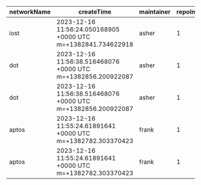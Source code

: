| networkName | createTime                                                   | maintainer | repoIndex | repoURL                                            | branchName | commitId1URL                                                                                       | commitId2URL                                                                                       | keyfile                            | simpleCompareURL                                                                                                 | originCompareURL                                                                                                                               |
| ----------- | ------------------------------------------------------------ | ---------- | --------- | -------------------------------------------------- | ---------- | -------------------------------------------------------------------------------------------------- | -------------------------------------------------------------------------------------------------- | ---------------------------------- | ---------------------------------------------------------------------------------------------------------------- | ---------------------------------------------------------------------------------------------------------------------------------------------- |
| iost        | 2023-12-16 11:56:24.050168905 +0000 UTC m=+1382841.734622918 | asher      | 1         | [link](https://github.com/iost-official/go-ios)    | master     | [link](https://github.com/iost-official/go-iost/commit/3783fb7b29415a782d3bdd3a8ec156a6d47c42bc)   | [link](https://github.com/iost-official/go-iost/commit/16e8e29dfec830244342829e8753aaf60194a772)   | ./core                             | [link](https://github.com/yushion-safulet/weekly-update/compare/iost_master_1_3783fb7b...iost_master_1_16e8e29d) | [link](https://github.com/iost-official/go-iost/compare/3783fb7b29415a782d3bdd3a8ec156a6d47c42bc...16e8e29dfec830244342829e8753aaf60194a772)   |
| dot         | 2023-12-16 11:56:38.516468076 +0000 UTC m=+1382856.200922087 | asher      | 1         | [link](https://github.com/paritytech/polkadot-sdk) | master     | [link](https://github.com/paritytech/polkadot-sdk/commit/ce1c9a44a79841ee03878be9710ac49401c71aa6) | [link](https://github.com/paritytech/polkadot-sdk/commit/e5b2adac7ad5c44f0231af808e18258f4599c882) | ./polkadot/runtime                 | [link](https://github.com/yushion-safulet/weekly-update/compare/dot_master_1_ce1c9a44...dot_master_1_e5b2adac)   | [link](https://github.com/paritytech/polkadot-sdk/compare/ce1c9a44a79841ee03878be9710ac49401c71aa6...e5b2adac7ad5c44f0231af808e18258f4599c882) |
| dot         | 2023-12-16 11:56:38.516468076 +0000 UTC m=+1382856.200922087 | asher      | 1         | [link](https://github.com/paritytech/polkadot-sdk) | master     | [link](https://github.com/paritytech/polkadot-sdk/commit/ce1c9a44a79841ee03878be9710ac49401c71aa6) | [link](https://github.com/paritytech/polkadot-sdk/commit/e5b2adac7ad5c44f0231af808e18258f4599c882) | ./substrate/frame                  | [link](https://github.com/yushion-safulet/weekly-update/compare/dot_master_1_ce1c9a44...dot_master_1_e5b2adac)   | [link](https://github.com/paritytech/polkadot-sdk/compare/ce1c9a44a79841ee03878be9710ac49401c71aa6...e5b2adac7ad5c44f0231af808e18258f4599c882) |
| aptos       | 2023-12-16 11:55:24.61891641 +0000 UTC m=+1382782.303370423  | frank      | 1         | [link](https://github.com/aptos-labs/aptos-core)   | main       | [link](https://github.com/aptos-labs/aptos-core/commit/0ac3cd6e0152df6b186c0669a3ecb31953c2b9ce)   | [link](https://github.com/aptos-labs/aptos-core/commit/26755112db828f62aef31aef83f9aca7f73f60a1)   | ./crates/aptos/src/common/types.rs | [link](https://github.com/yushion-safulet/weekly-update/compare/aptos_main_1_0ac3cd6e...aptos_main_1_26755112)   | [link](https://github.com/aptos-labs/aptos-core/compare/0ac3cd6e0152df6b186c0669a3ecb31953c2b9ce...26755112db828f62aef31aef83f9aca7f73f60a1)   |
| aptos       | 2023-12-16 11:55:24.61891641 +0000 UTC m=+1382782.303370423  | frank      | 1         | [link](https://github.com/aptos-labs/aptos-core)   | main       | [link](https://github.com/aptos-labs/aptos-core/commit/0ac3cd6e0152df6b186c0669a3ecb31953c2b9ce)   | [link](https://github.com/aptos-labs/aptos-core/commit/26755112db828f62aef31aef83f9aca7f73f60a1)   | ./types/src/transaction            | [link](https://github.com/yushion-safulet/weekly-update/compare/aptos_main_1_0ac3cd6e...aptos_main_1_26755112)   | [link](https://github.com/aptos-labs/aptos-core/compare/0ac3cd6e0152df6b186c0669a3ecb31953c2b9ce...26755112db828f62aef31aef83f9aca7f73f60a1)   |

